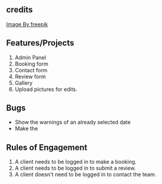 ## credits

<a href="https://www.freepik.com/free-ai-image/3d-rendering-camera-with-photo-film_94958810.htm#query=book%20session%20photography%20canon%20mark%20iii&position=5&from_view=search&track=ais_ai_generated&uuid=18e045ae-3bf0-467e-9eb5-3a4d979e0345">Image By freepik</a>


## Features/Projects
1. Admin Panel
2. Booking form
3. Contact form
4. Review form
5. Gallery
6. Upload pictures for edits.


## Bugs

- Show the warnings of an already selected date
- Make the 


## Rules of Engagement
1. A client needs to be logged in to make a booking. 
2. A client needs to be logged in to submit a review.
3. A client doesn't need to be logged in to contact the team.